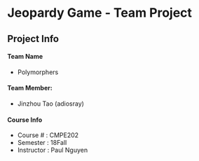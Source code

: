 # Jeopardy Game - Team Project

## Project Info

#### Team Name

- Polymorphers

#### Team Member: 

- Jinzhou Tao (adiosray)

#### Course Info

- Course # : CMPE202 
- Semester : 18Fall
- Instructor : Paul Nguyen
